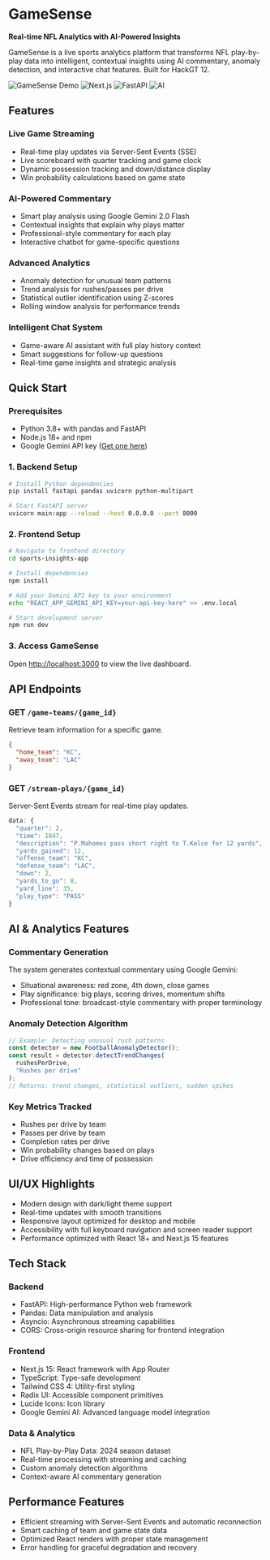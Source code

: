 # GameSense

**Real-time NFL Analytics with AI-Powered Insights**

GameSense is a live sports analytics platform that transforms NFL play-by-play data into intelligent, contextual insights using AI commentary, anomaly detection, and interactive chat features. Built for HackGT 12.

![GameSense Demo](https://img.shields.io/badge/Status-Live-green) ![Next.js](https://img.shields.io/badge/Next.js-15.5.4-black) ![FastAPI](https://img.shields.io/badge/FastAPI-Latest-009688) ![AI](https://img.shields.io/badge/AI-Google%20Gemini-blue)

## Features

### Live Game Streaming
- Real-time play updates via Server-Sent Events (SSE)  
- Live scoreboard with quarter tracking and game clock  
- Dynamic possession tracking and down/distance display  
- Win probability calculations based on game state  

### AI-Powered Commentary
- Smart play analysis using Google Gemini 2.0 Flash  
- Contextual insights that explain why plays matter  
- Professional-style commentary for each play  
- Interactive chatbot for game-specific questions  

### Advanced Analytics
- Anomaly detection for unusual team patterns  
- Trend analysis for rushes/passes per drive  
- Statistical outlier identification using Z-scores  
- Rolling window analysis for performance trends  

### Intelligent Chat System
- Game-aware AI assistant with full play history context  
- Smart suggestions for follow-up questions  
- Real-time game insights and strategic analysis  

## Quick Start

### Prerequisites
- Python 3.8+ with pandas and FastAPI  
- Node.js 18+ and npm  
- Google Gemini API key ([Get one here](https://aistudio.google.com/app/apikey))  

### 1. Backend Setup
```bash
# Install Python dependencies
pip install fastapi pandas uvicorn python-multipart

# Start FastAPI server
uvicorn main:app --reload --host 0.0.0.0 --port 8000
```

### 2. Frontend Setup
```bash
# Navigate to frontend directory
cd sports-insights-app

# Install dependencies
npm install

# Add your Gemini API key to your environment
echo "REACT_APP_GEMINI_API_KEY=your-api-key-here" >> .env.local

# Start development server
npm run dev
```

### 3. Access GameSense
Open [http://localhost:3000](http://localhost:3000) to view the live dashboard.

## API Endpoints

### GET `/game-teams/{game_id}`
Retrieve team information for a specific game.
```json
{
  "home_team": "KC",
  "away_team": "LAC"
}
```

### GET `/stream-plays/{game_id}` 
Server-Sent Events stream for real-time play updates.
```javascript
data: {
  "quarter": 2,
  "time": 1847,
  "description": "P.Mahomes pass short right to T.Kelce for 12 yards",
  "yards_gained": 12,
  "offense_team": "KC",
  "defense_team": "LAC",
  "down": 2,
  "yards_to_go": 8,
  "yard_line": 35,
  "play_type": "PASS"
}
```

## AI & Analytics Features

### Commentary Generation
The system generates contextual commentary using Google Gemini:
- Situational awareness: red zone, 4th down, close games  
- Play significance: big plays, scoring drives, momentum shifts  
- Professional tone: broadcast-style commentary with proper terminology  

### Anomaly Detection Algorithm
```javascript
// Example: Detecting unusual rush patterns
const detector = new FootballAnomalyDetector();
const result = detector.detectTrendChanges(
  rushesPerDrive, 
  "Rushes per drive"
);
// Returns: trend changes, statistical outliers, sudden spikes
```

### Key Metrics Tracked
- Rushes per drive by team  
- Passes per drive by team  
- Completion rates per drive  
- Win probability changes based on plays  
- Drive efficiency and time of possession  

## UI/UX Highlights

- Modern design with dark/light theme support  
- Real-time updates with smooth transitions  
- Responsive layout optimized for desktop and mobile  
- Accessibility with full keyboard navigation and screen reader support  
- Performance optimized with React 18+ and Next.js 15 features  

## Tech Stack

### Backend
- FastAPI: High-performance Python web framework  
- Pandas: Data manipulation and analysis  
- Asyncio: Asynchronous streaming capabilities  
- CORS: Cross-origin resource sharing for frontend integration  

### Frontend
- Next.js 15: React framework with App Router  
- TypeScript: Type-safe development  
- Tailwind CSS 4: Utility-first styling  
- Radix UI: Accessible component primitives  
- Lucide Icons: Icon library  
- Google Gemini AI: Advanced language model integration  

### Data & Analytics
- NFL Play-by-Play Data: 2024 season dataset  
- Real-time processing with streaming and caching  
- Custom anomaly detection algorithms  
- Context-aware AI commentary generation  

## Performance Features

- Efficient streaming with Server-Sent Events and automatic reconnection  
- Smart caching of team and game state data  
- Optimized React renders with proper state management  
- Error handling for graceful degradation and recovery  
